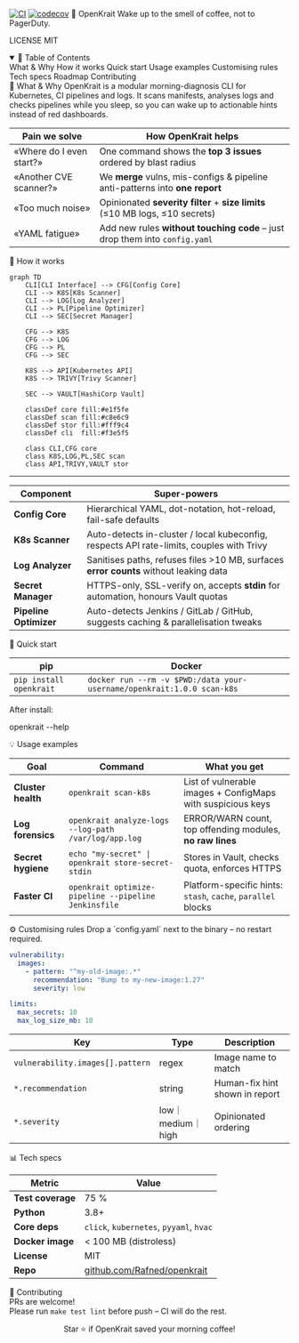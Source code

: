 [![CI](https://github.com/Rafned/openkrait/actions/workflows/ci.yml/badge.svg?branch=dev)](https://github.com/Rafned/openkrait/actions/workflows/ci.yml)
[![codecov](https://codecov.io/github/Rafned/openkrait/branch/dev/graph/badge.svg?token=YODCSKVQ83)](https://codecov.io/github/Rafned/openkrait)
🧊 OpenKrait
Wake up to the smell of coffee, not to PagerDuty.

LICENSE MIT

<details open>
<summary>📑 Table of Contents</summary>
What & Why
How it works
Quick start
Usage examples
Customising rules
Tech specs
Roadmap
Contributing
</details>
<a name="what--why">
🎯 What & Why
OpenKrait is a modular morning-diagnosis CLI for Kubernetes, CI pipelines and logs.
It scans manifests, analyses logs and checks pipelines while you sleep, so you can wake up to actionable hints instead of red dashboards.

  
| Pain we solve | How OpenKrait helps |
|---------------|---------------------|
| «Where do I even start?» | One command shows the **top 3 issues** ordered by blast radius |
| «Another CVE scanner?» | We **merge** vulns, mis-configs & pipeline anti-patterns into **one report** |
| «Too much noise» | Opinionated **severity filter** + **size limits** (≤10 MB logs, ≤10 secrets) |
| «YAML fatigue» | Add new rules **without touching code** – just drop them into `config.yaml` |

<a name="how-it-works">
🧠 How it works
  
```mermaid
graph TD
    CLI[CLI Interface] --> CFG[Config Core]
    CLI --> K8S[K8s Scanner]
    CLI --> LOG[Log Analyzer]
    CLI --> PL[Pipeline Optimizer]
    CLI --> SEC[Secret Manager]

    CFG --> K8S
    CFG --> LOG
    CFG --> PL
    CFG --> SEC

    K8S --> API[Kubernetes API]
    K8S --> TRIVY[Trivy Scanner]

    SEC --> VAULT[HashiCorp Vault]

    classDef core fill:#e1f5fe
    classDef scan fill:#c8e6c9
    classDef stor fill:#fff9c4
    classDef cli  fill:#f3e5f5

    class CLI,CFG core
    class K8S,LOG,PL,SEC scan
    class API,TRIVY,VAULT stor
```    
---

| Component              | Super-powers                                                                             |
| ---------------------- | ---------------------------------------------------------------------------------------- |
| **Config Core**        | Hierarchical YAML, dot-notation, hot-reload, fail-safe defaults                          |
| **K8s Scanner**        | Auto-detects in-cluster / local kubeconfig, respects API rate-limits, couples with Trivy |
| **Log Analyzer**       | Sanitises paths, refuses files >10 MB, surfaces **error counts** without leaking data    |
| **Secret Manager**     | HTTPS-only, SSL-verify on, accepts **stdin** for automation, honours Vault quotas        |
| **Pipeline Optimizer** | Auto-detects Jenkins / GitLab / GitHub, suggests caching & parallelisation tweaks        |

<a name="quick-start">
🚀 Quick start
  
| pip                     | Docker                                                                 |
| ----------------------- | ---------------------------------------------------------------------- |
| `pip install openkrait` | `docker run --rm -v $PWD:/data your-username/openkrait:1.0.0 scan-k8s` |

After install:

openkrait --help

<a name="usage-examples">
💡 Usage examples
  
| Goal               | Command                                              | What you get                                                 |
| ------------------ | ---------------------------------------------------- | ------------------------------------------------------------ |
| **Cluster health** | `openkrait scan-k8s`                                 | List of vulnerable images + ConfigMaps with suspicious keys  |
| **Log forensics**  | `openkrait analyze-logs --log-path /var/log/app.log` | ERROR/WARN count, top offending modules, **no raw lines**    |
| **Secret hygiene** | `echo "my-secret" \| openkrait store-secret-stdin`   | Stores in Vault, checks quota, enforces HTTPS                |
| **Faster CI**      | `openkrait optimize-pipeline --pipeline Jenkinsfile` | Platform-specific hints: `stash`, `cache`, `parallel` blocks |

<a name="customising-rules">
⚙️ Customising rules
Drop a `config.yaml` next to the binary – no restart required.

```yaml
vulnerability:
  images:
    - pattern: "^my-old-image:.*"
      recommendation: "Bump to my-new-image:1.27"
      severity: low

limits:
  max_secrets: 10
  max_log_size_mb: 10
```

| Key                              | Type            | Description                    |
| -------------------------------- | --------------- | ------------------------------ |
| `vulnerability.images[].pattern` | regex           | Image name to match            |
| `*.recommendation`               | string          | Human-fix hint shown in report |
| `*.severity`                     | low｜medium｜high | Opinionated ordering         |


<a name="tech-specs">
📊 Tech specs
  
| Metric            | Value                                                        |
| ----------------- | ------------------------------------------------------------ |
| **Test coverage** | 75 %                                                         |
| **Python**        | 3.8+                                                         |
| **Core deps**     | `click`, `kubernetes`, `pyyaml`, `hvac`                      |
| **Docker image**  | < 100 MB (distroless)                                        |
| **License**       | MIT                                                          |
| **Repo**          | [github.com/Rafned/openkrait](https://github.com/you/openkrait) |

  
<a name="contributing"></a>
🤝 Contributing  
PRs are welcome!  
Please run `make test lint` before push – CI will do the rest.

<div align="center">

Star ⭐ if OpenKrait saved your morning coffee!

</div>
